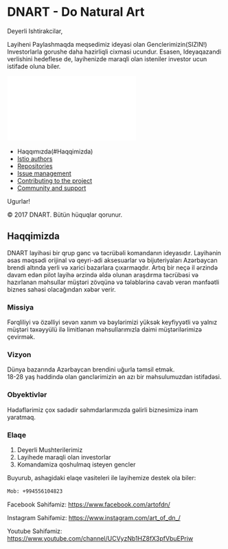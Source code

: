 # DNART - Do Natural Art

Deyerli Ishtirakcilar,

Layiheni Paylashmaqda meqsedimiz ideyasi olan Genclerimizin(SIZIN!) Investorlarla gorushe daha hazirliqli cixmasi ucundur.
Esasen, Ideyaqazandi verlishini hedeflese de, layihenizde maraqli olan isteniler investor ucun istifade oluna biler.

![Alt text](Biznes_Plan_Numune.pdf?raw=true "Biznes Plan numune")

- Haqqımızda(#Haqqimizda)
- [Istio authors](#istio-authors)
- [Repositories](#repositories)
- [Issue management](#issue-management)
- [Contributing to the project](#contributing-to-the-project)
- [Community and support](#community-and-support)

Ugurlar! <br /> 

© 2017 DNART. Bütün hüquqlar qorunur.


## Haqqimizda

DNART layihəsi bir qrup gənc və təcrübəli komandanın ideyasıdır. Layihənin əsas məqsədi orijinal və qeyri-adi aksesuarlar və bijuteriyaları Azərbaycan brendi altında yerli və xarici bazarlara çıxarmaqdır. Artıq bir neçə il ərzində davam edən pilot layihə ərzində əldə olunan araşdırma təcrübəsi və hazırlanan məhsullar müştəri zövqünə və tələblərinə cavab verən mənfəətli biznes sahəsi olacağından xəbər verir. 

### Missiya
Fərqliliyi və özəlliyi sevən xanım və bəylərimizi yüksək keyfiyyətli və yalnız müştəri təxəyyülü ilə limitlənən məhsullarımızla daimi müştərilərimizə çevirmək.

### Vizyon
Dünya bazarında Azərbaycan brendini uğurla təmsil etmək. <br /> 
18-28 yaş həddində olan gənclərimizin ən azı bir məhsulumuzdan istifadəsi.

### Obyektivlər
Hədəflərimiz çox sadədir səhmdarlarımızda  gəlirli biznesimizə inam yaratmaq.


### Elaqe

1. Deyerli Mushterilerimiz
2. Layihede maraqli olan investorlar
3. Komandamiza qoshulmaq isteyen gencler

Buyurub, ashagidaki elaqe vasiteleri ile layihemize destek ola biler:

```bash
Mob: +994556104823

```

Facebook Səhifəmiz:
https://www.facebook.com/artofdn/

Instagram Səhifəmiz:
https://www.instagram.com/art_of_dn_/

Youtube Səhifəmiz:
https://www.youtube.com/channel/UCVyzNb1HZ8fX3pfVbuEPriw
